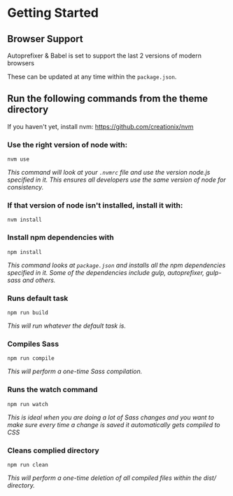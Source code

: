 # Getting Started

## Browser Support
Autoprefixer & Babel is set to support the last 2 versions of modern browsers

These can be updated at any time within the `package.json`.

## Run the following commands from the theme directory
If you haven't yet, install nvm:
https://github.com/creationix/nvm

### Use the right version of node with:
`nvm use`

_This command will look at your `.nvmrc` file and use the
version node.js specified in it. This ensures all developers
use the same version of node for consistency._

### If that version of node isn't installed, install it with:
`nvm install`

### Install npm dependencies with
`npm install`

_This command looks at `package.json` and installs all
the npm dependencies specified in it.  Some of the dependencies
include gulp, autoprefixer, gulp-sass and others._

### Runs default task
`npm run build`

_This will run whatever the default task is._

### Compiles Sass
`npm run compile`

_This will perform a one-time Sass compilation._

### Runs the watch command
`npm run watch`

_This is ideal when you are doing a lot of Sass changes
and you want to make sure every time a change is saved
it automatically gets compiled to CSS_

### Cleans complied directory
`npm run clean`

_This will perform a one-time deletion of all compiled files within
the dist/ directory._
